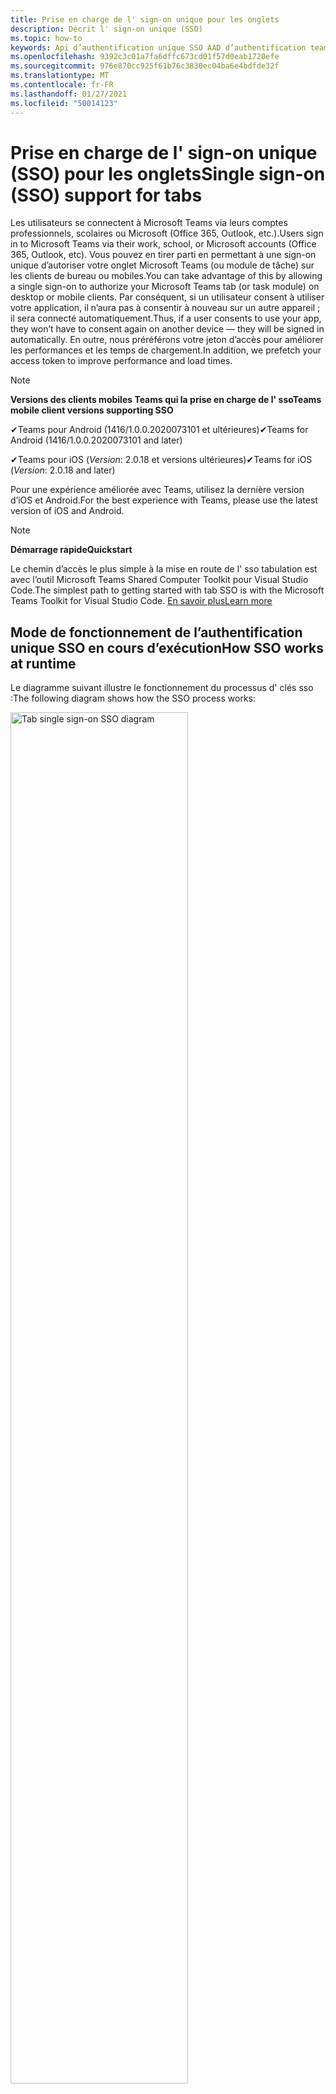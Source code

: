 ```yaml
---
title: Prise en charge de l' sign-on unique pour les onglets
description: Décrit l' sign-on unique (SSO)
ms.topic: how-to
keywords: Api d’authentification unique SSO AAD d’authentification teams
ms.openlocfilehash: 9392c3c01a7fa6dffc673cd01f57d0eab1720efe
ms.sourcegitcommit: 976e870cc925f61b76c3830ec04ba6e4bdfde32f
ms.translationtype: MT
ms.contentlocale: fr-FR
ms.lasthandoff: 01/27/2021
ms.locfileid: "50014123"
---
```

# <a name="single-sign-on-sso-support-for-tabs"></a><span data-ttu-id="0f549-104">Prise en charge de l' sign-on unique (SSO) pour les onglets</span><span class="sxs-lookup"><span data-stu-id="0f549-104">Single sign-on (SSO) support for tabs</span></span>

<span data-ttu-id="0f549-105">Les utilisateurs se connectent à Microsoft Teams via leurs comptes professionnels, scolaires ou Microsoft (Office 365, Outlook, etc.).</span><span class="sxs-lookup"><span data-stu-id="0f549-105">Users sign in to Microsoft Teams via their work, school, or Microsoft accounts (Office 365, Outlook, etc).</span></span> <span data-ttu-id="0f549-106">Vous pouvez en tirer parti en permettant à une sign-on unique d’autoriser votre onglet Microsoft Teams (ou module de tâche) sur les clients de bureau ou mobiles.</span><span class="sxs-lookup"><span data-stu-id="0f549-106">You can take advantage of this by allowing a single sign-on to authorize your Microsoft Teams tab (or task module) on desktop or mobile clients.</span></span> <span data-ttu-id="0f549-107">Par conséquent, si un utilisateur consent à utiliser votre application, il n’aura pas à consentir à nouveau sur un autre appareil ; il sera connecté automatiquement.</span><span class="sxs-lookup"><span data-stu-id="0f549-107">Thus, if a user consents to use your app, they won’t have to consent again on another device — they will be signed in automatically.</span></span> <span data-ttu-id="0f549-108">En outre, nous préréférons votre jeton d’accès pour améliorer les performances et les temps de chargement.</span><span class="sxs-lookup"><span data-stu-id="0f549-108">In addition, we prefetch your access token to improve performance and load times.</span></span>

>[!NOTE]
> <span data-ttu-id="0f549-109">**Versions des clients mobiles Teams qui la prise en charge de l' sso**</span><span class="sxs-lookup"><span data-stu-id="0f549-109">**Teams mobile client versions supporting SSO**</span></span>  
>
> <span data-ttu-id="0f549-110">✔Teams pour Android (1416/1.0.0.2020073101 et ultérieures)</span><span class="sxs-lookup"><span data-stu-id="0f549-110">✔Teams for Android (1416/1.0.0.2020073101 and later)</span></span>
>
> <span data-ttu-id="0f549-111">✔Teams pour iOS (_Version_: 2.0.18 et versions ultérieures)</span><span class="sxs-lookup"><span data-stu-id="0f549-111">✔Teams for iOS (_Version_: 2.0.18 and later)</span></span>  
>
> <span data-ttu-id="0f549-112">Pour une expérience améliorée avec Teams, utilisez la dernière version d’iOS et Android.</span><span class="sxs-lookup"><span data-stu-id="0f549-112">For the best experience with Teams, please use the latest version of iOS and Android.</span></span>

>[!NOTE]
> <span data-ttu-id="0f549-113">**Démarrage rapide**</span><span class="sxs-lookup"><span data-stu-id="0f549-113">**Quickstart**</span></span>  
>
> <span data-ttu-id="0f549-114">Le chemin d’accès le plus simple à la mise en route de l' sso tabulation est avec l’outil Microsoft Teams Shared Computer Toolkit pour Visual Studio Code.</span><span class="sxs-lookup"><span data-stu-id="0f549-114">The simplest path to getting started with tab SSO is with the Microsoft Teams Toolkit for Visual Studio Code.</span></span> [<span data-ttu-id="0f549-115">En savoir plus</span><span class="sxs-lookup"><span data-stu-id="0f549-115">Learn more</span></span>](../../../toolkit/visual-studio-code-tab-sso.md)


## <a name="how-sso-works-at-runtime"></a><span data-ttu-id="0f549-116">Mode de fonctionnement de l’authentification unique SSO en cours d’exécution</span><span class="sxs-lookup"><span data-stu-id="0f549-116">How SSO works at runtime</span></span>

<span data-ttu-id="0f549-117">Le diagramme suivant illustre le fonctionnement du processus d' clés sso :</span><span class="sxs-lookup"><span data-stu-id="0f549-117">The following diagram shows how the SSO process works:</span></span>

<!-- markdownlint-disable MD033 -->
<img src="~/assets/images/tabs/tabs-sso-diagram.png" alt="Tab single sign-on SSO diagram" width="75%"/>

1. <span data-ttu-id="0f549-118">Dans l’onglet, un appel JavaScript est effectué vers `getAuthToken()` .</span><span class="sxs-lookup"><span data-stu-id="0f549-118">In the tab, a JavaScript call is made to `getAuthToken()`.</span></span> <span data-ttu-id="0f549-119">Cela indique à Teams d’obtenir un jeton d’authentification pour l’application onglet.</span><span class="sxs-lookup"><span data-stu-id="0f549-119">This tells Teams to obtain an authentication token for the tab application.</span></span>
2. <span data-ttu-id="0f549-120">S’il s’agit de la première fois que l’utilisateur actuel utilise votre application d’onglet, une invite de demande de consentement (le cas échéant) ou de gérer l’authentification par étapes (par exemple, l’authentification à deux facteurs).</span><span class="sxs-lookup"><span data-stu-id="0f549-120">If this is the first time the current user has used your tab application, there will be a request prompt to consent (if consent is required) or to handle step-up authentication (such as two-factor authentication).</span></span>
3. <span data-ttu-id="0f549-121">Teams demande le jeton d’application d’onglet au point de terminaison Azure AD pour l’utilisateur actuel.</span><span class="sxs-lookup"><span data-stu-id="0f549-121">Teams requests the tab application token from the Azure AD endpoint for the current user.</span></span>
4. <span data-ttu-id="0f549-122">Azure AD envoie le jeton d’application d’onglet à l’application Teams.</span><span class="sxs-lookup"><span data-stu-id="0f549-122">Azure AD sends the tab application token to the Teams application.</span></span>
5. <span data-ttu-id="0f549-123">Teams envoie le jeton d’application d’onglet à l’onglet dans le cadre de l’objet de résultat renvoyé par `getAuthToken()` l’appel.</span><span class="sxs-lookup"><span data-stu-id="0f549-123">Teams sends the tab application token to the tab as part of the result object returned by the `getAuthToken()` call.</span></span>
6. <span data-ttu-id="0f549-124">Le jeton est alors paré dans l’application d’onglet, via JavaScript, pour extraire les informations nécessaires, telles que l’adresse e-mail de l’utilisateur.</span><span class="sxs-lookup"><span data-stu-id="0f549-124">The token will be parsed in the tab application, via JavaScript, to extract the needed information, such as the user's email address.</span></span>

> [!NOTE]
> <span data-ttu-id="0f549-125">L’autorisation est uniquement valide pour consentir à un ensemble limité d’API de niveau utilisateur (messagerie, profil, offline_access et OpenId) et non pour d’autres `getAuthToken()` étendues Microsoft Graph telles que ou `User.Read` `Mail.Read` .</span><span class="sxs-lookup"><span data-stu-id="0f549-125">The `getAuthToken()` is only valid for consenting to a limited set of user-level APIs — email, profile, offline_access and OpenId — and not for further Microsoft Graph scopes such as `User.Read` or `Mail.Read`.</span></span> <span data-ttu-id="0f549-126">Consultez notre section à la fin de ce document pour obtenir des solutions de contournement suggérées si vous avez besoin d’étendues [Graph supplémentaires.](#apps-that-require-additional-microsoft-graph-scopes)</span><span class="sxs-lookup"><span data-stu-id="0f549-126">See our section at the end of this document for suggested workarounds if you require [additional Graph scopes](#apps-that-require-additional-microsoft-graph-scopes).</span></span>

<span data-ttu-id="0f549-127">L’API DSO fonctionne également dans les [modules de tâche](../../../task-modules-and-cards/what-are-task-modules.md) qui incorporent du contenu web.</span><span class="sxs-lookup"><span data-stu-id="0f549-127">The SSO API will also work in [Task Modules](../../../task-modules-and-cards/what-are-task-modules.md) that embed web content.</span></span>

## <a name="develop-an-sso-microsoft-teams-tab"></a><span data-ttu-id="0f549-128">Développer un onglet SSO Microsoft Teams</span><span class="sxs-lookup"><span data-stu-id="0f549-128">Develop an SSO Microsoft Teams tab</span></span>

<span data-ttu-id="0f549-129">Cette section décrit les tâches impliquées dans la création d’un onglet Teams qui utilise l' sso.</span><span class="sxs-lookup"><span data-stu-id="0f549-129">This section describes the tasks involved in creating a Teams tab that uses SSO.</span></span> <span data-ttu-id="0f549-130">Ces tâches sont décrites ici sans langue et sans infrastructure.</span><span class="sxs-lookup"><span data-stu-id="0f549-130">These tasks are described here are language- and framework-agnostic.</span></span>

### <a name="1-create-your-azure-active-directory-azure-ad-application"></a><span data-ttu-id="0f549-131">1. Créer votre application Azure Active Directory (Azure AD)</span><span class="sxs-lookup"><span data-stu-id="0f549-131">1. Create your Azure Active Directory (Azure AD) application</span></span>

#### <a name="registering-your-application-in-theazure-ad-portal-overview"></a><span data-ttu-id="0f549-132">Inscription de votre application dans la vue[d’ensemble du portail Azure AD](https://azure.microsoft.com/features/azure-portal/) :</span><span class="sxs-lookup"><span data-stu-id="0f549-132">Registering your application in the[Azure AD portal](https://azure.microsoft.com/features/azure-portal/) overview:</span></span>

1. <span data-ttu-id="0f549-133">Obtenez votre [ID d’application Azure AD.](/azure/active-directory/develop/howto-create-service-principal-portal#get-values-for-signing-in)</span><span class="sxs-lookup"><span data-stu-id="0f549-133">Get your [Azure AD Application ID](/azure/active-directory/develop/howto-create-service-principal-portal#get-values-for-signing-in).</span></span>
2. <span data-ttu-id="0f549-134">Spécifiez les autorisations dont votre application a besoin pour le point de terminaison Azure AD et, éventuellement, Microsoft Graph.</span><span class="sxs-lookup"><span data-stu-id="0f549-134">Specify the permissions that your application needs for the Azure AD endpoint and, optionally, Microsoft Graph.</span></span>
3. <span data-ttu-id="0f549-135">[Accorder des autorisations](/azure/active-directory/develop/howto-create-service-principal-portal#configure-access-policies-on-resources) pour les applications de bureau, web et mobiles Teams.</span><span class="sxs-lookup"><span data-stu-id="0f549-135">[Grant permissions](/azure/active-directory/develop/howto-create-service-principal-portal#configure-access-policies-on-resources) for Teams desktop, web, and mobile applications.</span></span>
4. <span data-ttu-id="0f549-136">Pré-autoriser Teams en sélectionnant le bouton Ajouter une étendue et dans le panneau qui s’ouvre, entrez le nom de  `access_as_user` **l’étendue.**</span><span class="sxs-lookup"><span data-stu-id="0f549-136">Pre-authorize Teams by selecting the **Add a scope** button and in the panel that opens, enter `access_as_user` as the **Scope name**.</span></span>

> [!NOTE]
> <span data-ttu-id="0f549-137">Vous devez connaître certaines restrictions importantes :</span><span class="sxs-lookup"><span data-stu-id="0f549-137">There are some important restrictions you should be aware of:</span></span>
>
> * <span data-ttu-id="0f549-138">Nous prise en charge uniquement les autorisations de l’API Microsoft Graph au niveau de l’utilisateur, c’est-à-dire, e-mail, profil, offline_access, OpenId.</span><span class="sxs-lookup"><span data-stu-id="0f549-138">We only support user-level Microsoft Graph API permissions, i.e., email, profile, offline_access, OpenId.</span></span> <span data-ttu-id="0f549-139">Si vous avez besoin d’accéder à d’autres étendues Microsoft Graph (par exemple, ou ), consultez notre solution de contournement recommandée à la `User.Read` `Mail.Read` fin de cette documentation. [](#apps-that-require-additional-microsoft-graph-scopes)</span><span class="sxs-lookup"><span data-stu-id="0f549-139">If you need access to other Microsoft Graph scopes (such as `User.Read` or `Mail.Read`), see our [recommended workaround](#apps-that-require-additional-microsoft-graph-scopes) at the end of this documentation.</span></span>
> * <span data-ttu-id="0f549-140">Il est important que le nom de domaine de votre application soit identique au nom de domaine que vous avez inscrit pour votre application Azure AD.</span><span class="sxs-lookup"><span data-stu-id="0f549-140">It's important that your application's domain name is the same as the domain name you've registering for your Azure AD application.</span></span>
> * <span data-ttu-id="0f549-141">Pour l’instant, nous ne prisent pas en charge plusieurs domaines par application.</span><span class="sxs-lookup"><span data-stu-id="0f549-141">We don't currently support multiple domains per app.</span></span>
> * <span data-ttu-id="0f549-142">Nous ne ons pas prendre en charge les applications qui utilisent le domaine, car il est trop courant et `azurewebsites.net` peut être un risque pour la sécurité.</span><span class="sxs-lookup"><span data-stu-id="0f549-142">We don't support applications that use the `azurewebsites.net` domain because it is too common and may be a security risk.</span></span> <span data-ttu-id="0f549-143">Toutefois, nous cherchons activement à supprimer cette restriction.</span><span class="sxs-lookup"><span data-stu-id="0f549-143">However, we're actively seeking to remove this restriction.</span></span>

#### <a name="registering-your-app-through-the-azure-active-directory-portal-in-depth"></a><span data-ttu-id="0f549-144">Inscription détaillée de votre application via le portail Azure Active Directory :</span><span class="sxs-lookup"><span data-stu-id="0f549-144">Registering your app through the Azure Active Directory portal in-depth:</span></span>

1. <span data-ttu-id="0f549-145">Inscrivez une nouvelle application dans [le portail Azure Active Directory – App Registrations.](https://go.microsoft.com/fwlink/?linkid=2083908)</span><span class="sxs-lookup"><span data-stu-id="0f549-145">Register a new application in the [Azure Active Directory – App Registrations](https://go.microsoft.com/fwlink/?linkid=2083908) portal.</span></span>
2. <span data-ttu-id="0f549-146">Sélectionnez **Nouvelle inscription** et dans la page Inscrire *une application,* définissez les valeurs suivantes :</span><span class="sxs-lookup"><span data-stu-id="0f549-146">Select **New Registration** and on the *register an application page*, set following values:</span></span>
    * <span data-ttu-id="0f549-147">Définissez **le** nom sur le nom de votre application.</span><span class="sxs-lookup"><span data-stu-id="0f549-147">Set **name** to your app name.</span></span>
    * <span data-ttu-id="0f549-148">Choisir les **types de comptes pris en** charge (n’importe quel type de compte fonctionne) ¹</span><span class="sxs-lookup"><span data-stu-id="0f549-148">Choose the **supported account types** (any account type will work) ¹</span></span>
    * <span data-ttu-id="0f549-149">Laissez **Redirect URI** vide.</span><span class="sxs-lookup"><span data-stu-id="0f549-149">Leave **Redirect URI** empty.</span></span>
    * <span data-ttu-id="0f549-150">Choisissez **Inscrire**.</span><span class="sxs-lookup"><span data-stu-id="0f549-150">Choose **Register**.</span></span>
3. <span data-ttu-id="0f549-151">Dans la page vue d’ensemble, copiez et enregistrez **l’ID de l’application (client).**</span><span class="sxs-lookup"><span data-stu-id="0f549-151">On the overview page, copy and save the **Application (client) ID**.</span></span> <span data-ttu-id="0f549-152">Vous en aurez besoin ultérieurement lors de la mise à jour du manifeste de votre application Teams.</span><span class="sxs-lookup"><span data-stu-id="0f549-152">You’ll need it later when updating your Teams application manifest.</span></span>
4. <span data-ttu-id="0f549-153">Sélectionnez **Exposer une API** sous **Gérer**.</span><span class="sxs-lookup"><span data-stu-id="0f549-153">Under **Manage**, select **Expose an API**.</span></span> 
5. <span data-ttu-id="0f549-154">Sélectionnez **le lien** Définir pour générer l’URI d’ID d’application sous la forme `api://{AppID}` .</span><span class="sxs-lookup"><span data-stu-id="0f549-154">Select the **Set** link to generate the Application ID URI in the form of `api://{AppID}`.</span></span> <span data-ttu-id="0f549-155">Insérez votre nom de domaine complet (avec une barre oblique « / » à la fin) entre les barres obliques doubles et le GUID.</span><span class="sxs-lookup"><span data-stu-id="0f549-155">Insert your fully qualified domain name (with a forward slash "/" appended to the end) between the double forward slashes and the GUID.</span></span> <span data-ttu-id="0f549-156">L’ID entier doit avoir la forme : `api://fully-qualified-domain-name.com/{AppID}` ²</span><span class="sxs-lookup"><span data-stu-id="0f549-156">The entire ID should have the form of: `api://fully-qualified-domain-name.com/{AppID}` ²</span></span>
    * <span data-ttu-id="0f549-157">ex: `api://subdomain.example.com/00000000-0000-0000-0000-000000000000` .</span><span class="sxs-lookup"><span data-stu-id="0f549-157">ex: `api://subdomain.example.com/00000000-0000-0000-0000-000000000000`.</span></span>
    
    <span data-ttu-id="0f549-158">Le nom de domaine complet est le nom de domaine lisible par l’homme à partir duquel votre application est servie.</span><span class="sxs-lookup"><span data-stu-id="0f549-158">The fully qualified domain name is the human readable domain name from which your app is served.</span></span> <span data-ttu-id="0f549-159">Si vous utilisez un service de tunneling tel que ngrok, vous devez mettre à jour cette valeur chaque fois que votre sous-domaine ngrok change.</span><span class="sxs-lookup"><span data-stu-id="0f549-159">If you are using a tunneling service such as ngrok, you will need to update     this value whenever your ngrok subdomain changes.</span></span> 
6. <span data-ttu-id="0f549-160">Sélectionnez le bouton **Ajouter une étendue**.</span><span class="sxs-lookup"><span data-stu-id="0f549-160">Select the **Add a scope** button.</span></span> <span data-ttu-id="0f549-161">Dans le volet qui s’ouvre, entrez `access_as_user` en tant que **nom de l’étendue**.</span><span class="sxs-lookup"><span data-stu-id="0f549-161">In the panel that opens, enter `access_as_user` as the **Scope name**.</span></span>
7. <span data-ttu-id="0f549-162">Définir **qui peut donner son consentement ?**`Admins and users`</span><span class="sxs-lookup"><span data-stu-id="0f549-162">Set **Who can consent?** to `Admins and users`</span></span>
8. <span data-ttu-id="0f549-163">Remplissez les champs pour configurer les invites de consentement de l’administrateur et de l’utilisateur avec des valeurs appropriées pour `access_as_user` l’étendue :</span><span class="sxs-lookup"><span data-stu-id="0f549-163">Fill in the fields for configuring the admin and user consent prompts with values that are appropriate for the `access_as_user` scope:</span></span>
    * <span data-ttu-id="0f549-164">**Titre du consentement de l’administrateur :** Teams peut accéder au profil de l’utilisateur.</span><span class="sxs-lookup"><span data-stu-id="0f549-164">**Admin consent title:** Teams can access the user’s profile.</span></span>
    * <span data-ttu-id="0f549-165">**Description du consentement de** l’administrateur : permet à Teams d’appeler les API web de l’application en tant qu’utilisateur actuel.</span><span class="sxs-lookup"><span data-stu-id="0f549-165">**Admin consent description**: Allows Teams to call the app’s web APIs as the current user.</span></span>
    * <span data-ttu-id="0f549-166">**Titre du consentement de l’utilisateur**: Teams peut accéder au profil utilisateur et effectuer des demandes au nom de l’utilisateur.</span><span class="sxs-lookup"><span data-stu-id="0f549-166">**User consent title**: Teams can access the user profile and make requests on the user's behalf.</span></span>
    * <span data-ttu-id="0f549-167">**Description du consentement de l’utilisateur :** Autorisez Teams à appeler les API de cette application avec les mêmes droits que l’utilisateur.</span><span class="sxs-lookup"><span data-stu-id="0f549-167">**User consent description:** Enable Teams to call this app’s APIs with the same rights as the user.</span></span>
9. <span data-ttu-id="0f549-168">S’assurer **que l’état** **est** activé</span><span class="sxs-lookup"><span data-stu-id="0f549-168">Ensure that **State** is set to **Enabled**</span></span>
10. <span data-ttu-id="0f549-169">Sélectionnez le **bouton Ajouter une étendue** à enregistrer</span><span class="sxs-lookup"><span data-stu-id="0f549-169">Select the **Add scope** button to save</span></span> 
    * <span data-ttu-id="0f549-170">La partie domaine  du nom d’étendue affichée juste en dessous du champ de texte doit automatiquement correspondre à l’URI **d’ID** d’application définie à l’étape précédente, avec ajouté à `/access_as_user` la fin :</span><span class="sxs-lookup"><span data-stu-id="0f549-170">The domain part of the **Scope name** displayed just below the text field should automatically match the **Application ID** URI set in the previous step, with `/access_as_user` appended to the end:</span></span>
        * `api://subdomain.example.com/00000000-0000-0000-0000-000000000000/access_as_user`
11. <span data-ttu-id="0f549-171">Dans la section **Applications clientes autorisées,** identifiez les applications que vous souhaitez autoriser pour l’application web de votre application.</span><span class="sxs-lookup"><span data-stu-id="0f549-171">In the **Authorized client applications** section, identify the applications that you want to authorize for your app’s web application.</span></span> <span data-ttu-id="0f549-172">Sélectionnez *Ajouter une application cliente.*</span><span class="sxs-lookup"><span data-stu-id="0f549-172">Select *Add a client application*.</span></span> <span data-ttu-id="0f549-173">Entrez chacun des ID client suivants et sélectionnez l’étendue autorisée que vous avez créée à l’étape précédente :</span><span class="sxs-lookup"><span data-stu-id="0f549-173">Enter each of the following client IDs and select the authorized scope you created in the previous step:</span></span>
    * <span data-ttu-id="0f549-174">`1fec8e78-bce4-4aaf-ab1b-5451cc387264` (Application mobile/de bureau Teams)</span><span class="sxs-lookup"><span data-stu-id="0f549-174">`1fec8e78-bce4-4aaf-ab1b-5451cc387264` (Teams mobile/desktop application)</span></span>
    * <span data-ttu-id="0f549-175">`5e3ce6c0-2b1f-4285-8d4b-75ee78787346` (Application web Teams)</span><span class="sxs-lookup"><span data-stu-id="0f549-175">`5e3ce6c0-2b1f-4285-8d4b-75ee78787346` (Teams web application)</span></span>
12. <span data-ttu-id="0f549-176">Accédez aux **autorisations d’API.**</span><span class="sxs-lookup"><span data-stu-id="0f549-176">Navigate to **API Permissions**.</span></span> <span data-ttu-id="0f549-177">Sélectionnez *Ajouter une autorisation Autorisation*  >  déléguée Microsoft *Graph,* puis ajoutez les autorisations suivantes à partir de  >  l’API Microsoft Graph :</span><span class="sxs-lookup"><span data-stu-id="0f549-177">Select *Add a permission* > *Microsoft Graph* > *Delegated permissions*, then add the following permissions from Microsoft Graph API:</span></span>
    * <span data-ttu-id="0f549-178">User.Read (activé par défaut)</span><span class="sxs-lookup"><span data-stu-id="0f549-178">User.Read (enabled by default)</span></span>
    * <span data-ttu-id="0f549-179">email</span><span class="sxs-lookup"><span data-stu-id="0f549-179">email</span></span>
    * <span data-ttu-id="0f549-180">offline_access</span><span class="sxs-lookup"><span data-stu-id="0f549-180">offline_access</span></span>
    * <span data-ttu-id="0f549-181">OpenId</span><span class="sxs-lookup"><span data-stu-id="0f549-181">OpenId</span></span>
    * <span data-ttu-id="0f549-182">profil</span><span class="sxs-lookup"><span data-stu-id="0f549-182">profile</span></span>

13. <span data-ttu-id="0f549-183">Accéder à **l’authentification**</span><span class="sxs-lookup"><span data-stu-id="0f549-183">Navigate to **Authentication**</span></span>

    <span data-ttu-id="0f549-184">Si une application n’a pas reçu le consentement de l’administrateur informatique, les utilisateurs doivent donner leur consentement la première fois qu’ils utilisent une application.</span><span class="sxs-lookup"><span data-stu-id="0f549-184">If an app hasn't been granted IT admin consent, users will have to provide consent the first time they use an app.</span></span>

    <span data-ttu-id="0f549-185">Définissez un URI de redirection :</span><span class="sxs-lookup"><span data-stu-id="0f549-185">Set a redirect URI:</span></span>
    * <span data-ttu-id="0f549-186">Sélectionnez **Ajouter une plateforme.**</span><span class="sxs-lookup"><span data-stu-id="0f549-186">Select **Add a platform**.</span></span>
    * <span data-ttu-id="0f549-187">Sélectionnez **web**.</span><span class="sxs-lookup"><span data-stu-id="0f549-187">Select **web**.</span></span>
    * <span data-ttu-id="0f549-188">Entrez **l’URI de redirection** de votre application.</span><span class="sxs-lookup"><span data-stu-id="0f549-188">Enter the **redirect URI** for your app.</span></span> <span data-ttu-id="0f549-189">Il s’agit de la page dans laquelle un flux d’octroi implicite réussi redirige l’utilisateur.</span><span class="sxs-lookup"><span data-stu-id="0f549-189">This will be the page where a successful implicit grant flow will redirect the user.</span></span> <span data-ttu-id="0f549-190">Il s’agit du même nom de domaine complet que celui que vous avez entré à l’étape 5, suivi de l’itinéraire d’API où une réponse d’authentification doit être envoyée.</span><span class="sxs-lookup"><span data-stu-id="0f549-190">This will be same fully qualified domain name that you entered in step 5 followed by the API route where a authentication response should be sent.</span></span> <span data-ttu-id="0f549-191">Si vous êtes en cours de suivi de l’un des exemples Teams, ce sera : `https://subdomain.example.com/auth-end`</span><span class="sxs-lookup"><span data-stu-id="0f549-191">If you are following any of the Teams samples, this will be: `https://subdomain.example.com/auth-end`</span></span>

    <span data-ttu-id="0f549-192">Ensuite, activez l’octroi implicite en cochant les cases suivantes :</span><span class="sxs-lookup"><span data-stu-id="0f549-192">Next, enable implicit grant by checking the following boxes:</span></span>  
    <span data-ttu-id="0f549-193">jeton ✔ ID de l'✔</span><span class="sxs-lookup"><span data-stu-id="0f549-193">✔ ID Token</span></span>  
    <span data-ttu-id="0f549-194">jeton ✔ d’accès</span><span class="sxs-lookup"><span data-stu-id="0f549-194">✔ Access Token</span></span>  
    
<span data-ttu-id="0f549-195">Félicitations !</span><span class="sxs-lookup"><span data-stu-id="0f549-195">Congratulations!</span></span> <span data-ttu-id="0f549-196">Vous avez rempli les conditions préalables à l’inscription de l’application pour poursuivre l’application d' ces onglets.</span><span class="sxs-lookup"><span data-stu-id="0f549-196">You have completed the app registration prerequisites to proceed with your tab SSO app.</span></span>     

> [!NOTE]
>
> * <span data-ttu-id="0f549-197">¹ Si votre application Azure AD  est inscrite dans le même client que celui où vous faites une demande d’authentification dans Teams, l’utilisateur n’est pas invité à donner son consentement et un jeton d’accès lui est accordé immédiatement.</span><span class="sxs-lookup"><span data-stu-id="0f549-197">¹ If your Azure AD app is registered in the _same_ tenant where you're making an authentication request in Teams, the user won't be asked to consent and will be granted an access token right away.</span></span> <span data-ttu-id="0f549-198">Les utilisateurs doivent uniquement consentir à ces autorisations si l’application Azure AD est inscrite dans un autre client.</span><span class="sxs-lookup"><span data-stu-id="0f549-198">Users only need to consent to these permissions if the Azure AD app is registered in a different tenant.</span></span>
> * <span data-ttu-id="0f549-199">² If you get an error stating that the domain is already owned and you are the owner, follow the procedure at [Quickstart: Add a custom domain name to Azure Active Directory](/azure/active-directory/fundamentals/add-custom-domain) to register the domain, and then repeat step 5, above.</span><span class="sxs-lookup"><span data-stu-id="0f549-199">² If you get an error stating that the domain is already owned and you are the owner, follow the procedure at [Quickstart: Add a custom domain name to Azure Active Directory](/azure/active-directory/fundamentals/add-custom-domain) to register the domain, and then repeat step 5, above.</span></span> <span data-ttu-id="0f549-200">(Cette erreur peut également se produire si vous n’êtes pas signé avec des informations d’identification d’administrateur dans la location Office 365).</span><span class="sxs-lookup"><span data-stu-id="0f549-200">(This error can also occur if you aren't signed in with Admin credentials in the Office 365 tenancy).</span></span>
> * <span data-ttu-id="0f549-201">Si vous ne recevez pas l’UPN (Nom d’utilisateur principal) dans le jeton d’accès renvoyé, vous pouvez l’ajouter en tant que revendication facultative [dans](https://docs.microsoft.com/azure/active-directory/develop/active-directory-optional-claims) Azure AD.</span><span class="sxs-lookup"><span data-stu-id="0f549-201">If you are not receiving the UPN (User Principal Name) in the returned access token, you can add it as an [optional claim](https://docs.microsoft.com/azure/active-directory/develop/active-directory-optional-claims) in Azure AD.</span></span>

### <a name="2-update-your-microsoft-teams-application-manifest"></a><span data-ttu-id="0f549-202">2. Mettre à jour votre manifeste d’application Microsoft Teams</span><span class="sxs-lookup"><span data-stu-id="0f549-202">2. Update your Microsoft Teams application manifest</span></span>

<span data-ttu-id="0f549-203">Ajoutez de nouvelles propriétés à votre manifeste Microsoft Teams :</span><span class="sxs-lookup"><span data-stu-id="0f549-203">Add new properties to your Microsoft Teams manifest:</span></span>

* <span data-ttu-id="0f549-204">**WebApplicationInfo** : parent des éléments suivants :</span><span class="sxs-lookup"><span data-stu-id="0f549-204">**WebApplicationInfo** - The parent of the following elements:</span></span>

> [!div class="checklist"]
> * <span data-ttu-id="0f549-205">**id** : ID client de l’application.</span><span class="sxs-lookup"><span data-stu-id="0f549-205">**id** - The client ID of the application.</span></span> <span data-ttu-id="0f549-206">Il s’agit de l’ID d’application que vous avez obtenu dans le cadre de l’inscription de l’application auprès d’Azure AD.</span><span class="sxs-lookup"><span data-stu-id="0f549-206">This is the application ID that you obtained as part of registering the application with Azure AD.</span></span>
>* <span data-ttu-id="0f549-207">**ressource** : domaine et sous-domaine de votre application.</span><span class="sxs-lookup"><span data-stu-id="0f549-207">**resource** - The domain and subdomain of your application.</span></span> <span data-ttu-id="0f549-208">Il s’agit du même URI (y compris le protocole) que vous avez enregistré lors de la création de votre à `api://` `scope` l’étape 6 ci-dessus.</span><span class="sxs-lookup"><span data-stu-id="0f549-208">This is the same URI (including the `api://` protocol) that you registered when creating your `scope` in step 6 above.</span></span> <span data-ttu-id="0f549-209">Vous ne devez pas inclure le `access_as_user` chemin d’accès dans votre ressource.</span><span class="sxs-lookup"><span data-stu-id="0f549-209">You shouldn't include the `access_as_user` path in your resource.</span></span> <span data-ttu-id="0f549-210">La partie domaine de cet URI doit correspondre au domaine, y compris les sous-domaines, utilisés dans les URL de votre manifeste d’application Teams.</span><span class="sxs-lookup"><span data-stu-id="0f549-210">The domain part of this URI should match the domain, including any subdomains, used in the URLs of your Teams application manifest.</span></span>

```json
"webApplicationInfo": {
  "id": "00000000-0000-0000-0000-000000000000",
  "resource": "api://subdomain.example.com/00000000-0000-0000-0000-000000000000"
}
```

> [!NOTE]
>
>* <span data-ttu-id="0f549-211">La ressource d’une application AAD est généralement la racine de son URL de site et de l’appID (par exemple, `api://subdomain.example.com/00000000-0000-0000-0000-000000000000` ).</span><span class="sxs-lookup"><span data-stu-id="0f549-211">The resource for an AAD app will usually be the root of its site URL and the appID (e.g. `api://subdomain.example.com/00000000-0000-0000-0000-000000000000`).</span></span> <span data-ttu-id="0f549-212">Nous utilisons également cette valeur pour nous assurer que votre demande est provenant du même domaine.</span><span class="sxs-lookup"><span data-stu-id="0f549-212">We also use this value to ensure your request is coming from the same domain.</span></span> <span data-ttu-id="0f549-213">Par conséquent, assurez-vous que l’onglet utilise `contentURL` les mêmes domaines que votre propriété de ressource.</span><span class="sxs-lookup"><span data-stu-id="0f549-213">Therefore, make sure that the `contentURL` for your tab uses the same domains as your resource property.</span></span>
>* <span data-ttu-id="0f549-214">Vous devez utiliser la version de manifeste 1.5 ou une version supérieure pour implémenter le `webApplicationInfo` champ.</span><span class="sxs-lookup"><span data-stu-id="0f549-214">You need to use manifest version 1.5 or higher to implement the `webApplicationInfo` field.</span></span>

### <a name="3-get-an-authentication-token-from-your-client-side-code"></a><span data-ttu-id="0f549-215">3. Obtenir un jeton d’authentification à partir de votre code côté client</span><span class="sxs-lookup"><span data-stu-id="0f549-215">3. Get an authentication token from your client-side code</span></span>

<span data-ttu-id="0f549-216">Voici à quoi ressemble l’API d’authentification :</span><span class="sxs-lookup"><span data-stu-id="0f549-216">Here's what the authentication API looks like:</span></span>

```javascript
var authTokenRequest = {
  successCallback: function(result) { console.log("Success: " + result); },
  failureCallback: function(error) { console.log("Failure: " + error); }
};
microsoftTeams.authentication.getAuthToken(authTokenRequest);
```

<span data-ttu-id="0f549-217">Lorsque vous appelez et que le consentement de l’utilisateur supplémentaire est requis (pour les autorisations au niveau de l’utilisateur), nous montrons une boîte de dialogue à l’utilisateur pour l’inciter à accorder un `getAuthToken` consentement supplémentaire.</span><span class="sxs-lookup"><span data-stu-id="0f549-217">When you call `getAuthToken` - and additional user consent is required (for user-level permissions) - we will show a dialog to the user encouraging them to grant additional consent.</span></span> 

<span data-ttu-id="0f549-218">Une fois que vous avez reçu le jeton d’accès dans le rappel de réussite, vous pouvez décoder le jeton d’accès pour afficher les revendications associées à ce jeton.</span><span class="sxs-lookup"><span data-stu-id="0f549-218">Once you've received the access token in the success callback you can decode the access token to view the claims associated with that token.</span></span> <span data-ttu-id="0f549-219">(Si vous le souhaitez, vous pouvez copier/coller manuellement le jeton d’accès dans un outil tel que [JWT.io](https://jwt.io/) pour inspecter son contenu).</span><span class="sxs-lookup"><span data-stu-id="0f549-219">(Optionally, you can manually copy/paste the access token into a tool such as [JWT.io](https://jwt.io/) to inspect its contents).</span></span> <span data-ttu-id="0f549-220">Si vous ne recevez pas l’UPN (nom d’utilisateur principal) dans le jeton d’accès renvoyé, vous pouvez l’ajouter en tant que revendication facultative [dans](https://docs.microsoft.com/azure/active-directory/develop/active-directory-optional-claims) Azure AD.</span><span class="sxs-lookup"><span data-stu-id="0f549-220">If you are not receiving the UPN (User Principal Name) in the returned access token, you can add it as an [optional claim](https://docs.microsoft.com/azure/active-directory/develop/active-directory-optional-claims) in Azure AD.</span></span>

<p>
    <img src="~/assets/images/tabs/tabs-sso-prompt.png" alt="Tab single sign-on SSO dialog prompt" width="75%"/>
</p>

## <a name="sample-code"></a><span data-ttu-id="0f549-221">Exemple de code</span><span class="sxs-lookup"><span data-stu-id="0f549-221">Sample code</span></span>

<span data-ttu-id="0f549-222">Visitez notre exemple d’application : exemple d’o [SSO PnP MSTeams](https://github.com/pnp/teams-dev-samples/tree/master/samples/tab-sso)</span><span class="sxs-lookup"><span data-stu-id="0f549-222">Visit our sample application: [MSTeams PnP SSO Sample](https://github.com/pnp/teams-dev-samples/tree/master/samples/tab-sso)</span></span>

<span data-ttu-id="0f549-223">L’environnement README explique comment configurer votre environnement de développement et comment configurer votre application dans Azure AD.</span><span class="sxs-lookup"><span data-stu-id="0f549-223">The README explains how to set up your development environment and how to configure your application in Azure AD.</span></span> <span data-ttu-id="0f549-224">Vous trouverez également des informations supplémentaires sur la structure de l’exemple dans la [section structure](https://github.com/OfficeDev/msteams-tabs-sso-sample-nodejs#app-structure) de l’application pour vous familiariser avec la base de code.</span><span class="sxs-lookup"><span data-stu-id="0f549-224">You can also find further information on how the sample is structured in the [app structure section](https://github.com/OfficeDev/msteams-tabs-sso-sample-nodejs#app-structure) to help familiarize yourself with the codebase.</span></span>

## <a name="known-limitations"></a><span data-ttu-id="0f549-225">Limitations connues</span><span class="sxs-lookup"><span data-stu-id="0f549-225">Known Limitations</span></span>

### <a name="apps-that-require-additional-microsoft-graph-scopes"></a><span data-ttu-id="0f549-226">Applications nécessitant des étendues Microsoft Graph supplémentaires</span><span class="sxs-lookup"><span data-stu-id="0f549-226">Apps that require additional Microsoft Graph Scopes</span></span>

<span data-ttu-id="0f549-227">Notre implémentation actuelle pour l' utilisateur unique accorde uniquement le consentement pour les autorisations au niveau de l’utilisateur (e-mail, profil, offline_access, OpenId) et non pour d’autres API (par exemple, User.Read ou Mail.Read).</span><span class="sxs-lookup"><span data-stu-id="0f549-227">Our current implementation for SSO only grants consent for user-level permissions — email, profile, offline_access, OpenId — not for other APIs (such as User.Read or Mail.Read).</span></span> <span data-ttu-id="0f549-228">Si votre application a besoin d’autres étendues Microsoft Graph, voici quelques solutions de contournement permettant d’y répondre :</span><span class="sxs-lookup"><span data-stu-id="0f549-228">If your app needs further Microsoft Graph scopes, here are some enabling workarounds:</span></span>

#### <a name="tenant-admin-consent"></a><span data-ttu-id="0f549-229">Consentement de l’administrateur client</span><span class="sxs-lookup"><span data-stu-id="0f549-229">Tenant Admin Consent</span></span>

<span data-ttu-id="0f549-230">L’approche la plus simple consiste à obtenir le consentement préalable d’un administrateur client au nom de l’organisation.</span><span class="sxs-lookup"><span data-stu-id="0f549-230">The simplest approach is to get a tenant admin to pre-consent on behalf of the organization.</span></span> <span data-ttu-id="0f549-231">Cela signifie que les utilisateurs n’auront pas à consentir à ces étendues et [](/azure/active-directory/develop/v1-oauth2-on-behalf-of-flow)que vous pouvez ensuite être libre d’échanger le côté serveur de jetons à l’aide du flux De la part d’Azure AD.</span><span class="sxs-lookup"><span data-stu-id="0f549-231">This means users won’t have to consent to these scopes and you can then be free to exchange the token server side using Azure AD’s [on-behalf-of flow](/azure/active-directory/develop/v1-oauth2-on-behalf-of-flow).</span></span> <span data-ttu-id="0f549-232">Cette solution de contournement est acceptable pour les applications métier internes, mais peut ne pas être suffisante pour les développeurs tiers qui ne peuvent pas s’appuyer sur l’approbation de l’administrateur client.</span><span class="sxs-lookup"><span data-stu-id="0f549-232">This workaround is acceptable for internal line-of-business applications but may not be enough for third-party developers who may not be able to rely on tenant admin approval.</span></span>

<span data-ttu-id="0f549-233">Une méthode simple de consentement pour le compte d’une organisation (en tant qu’administrateur client) consiste à visiter :</span><span class="sxs-lookup"><span data-stu-id="0f549-233">A simple way of consenting on behalf of an organization (as a tenant admin) is to visit:</span></span>

* `https://login.microsoftonline.com/common/adminconsent?client_id=<AAD_App_ID>`

#### <a name="asking-for-additional-consent-using-the-auth-api"></a><span data-ttu-id="0f549-234">Demande de consentement supplémentaire à l’aide de l’API Auth</span><span class="sxs-lookup"><span data-stu-id="0f549-234">Asking for additional consent using the Auth API</span></span>

<span data-ttu-id="0f549-235">Une autre approche pour obtenir des étendues Microsoft Graph supplémentaires consiste à présenter une boîte de dialogue de consentement à l’aide de notre approche d’authentification [Azure AD](~/tabs/how-to/authentication/auth-tab-aad.md#navigate-to-the-authorization-page-from-your-popup-page) basée sur le web existante qui implique l’obtention d’une boîte de dialogue de consentement Azure AD.</span><span class="sxs-lookup"><span data-stu-id="0f549-235">Another approach for getting additional Microsoft Graph scopes is to present a consent dialog using our existing [web-based Azure AD authentication approach](~/tabs/how-to/authentication/auth-tab-aad.md#navigate-to-the-authorization-page-from-your-popup-page) which involves popping up an Azure AD consent dialog.</span></span> <span data-ttu-id="0f549-236">Il existe quelques ajouts notables :</span><span class="sxs-lookup"><span data-stu-id="0f549-236">There are some notable additions:</span></span>

1. <span data-ttu-id="0f549-237">Le jeton récupéré à l’aide doit être échangé côté serveur à l’aide du flux Azure AD de la part de pour accéder à ces API `getAuthToken()` Microsoft Graph supplémentaires. [](/azure/active-directory/develop/v2-oauth2-on-behalf-of-flow)</span><span class="sxs-lookup"><span data-stu-id="0f549-237">The token retrieved using `getAuthToken()` needs to be exchanged server-side using Azure AD [on-behalf-of flow](/azure/active-directory/develop/v2-oauth2-on-behalf-of-flow) to get access to those additional Microsoft Graph APIs.</span></span>
    * <span data-ttu-id="0f549-238">N’oubliez pas d’utiliser le point de terminaison Microsoft Graph v2 pour cet échange</span><span class="sxs-lookup"><span data-stu-id="0f549-238">Be sure to use the v2 Microsoft Graph endpoint for this exchange</span></span>
2. <span data-ttu-id="0f549-239">Si l’échange échoue, Azure AD retourne une exception d’octroi non valide.</span><span class="sxs-lookup"><span data-stu-id="0f549-239">If the exchange fails, Azure AD will return an invalid grant exception.</span></span> <span data-ttu-id="0f549-240">Il existe généralement l’un des deux messages `invalid_grant` d’erreur : ou `interaction_required`</span><span class="sxs-lookup"><span data-stu-id="0f549-240">There are usually one of two error messages: `invalid_grant` or `interaction_required`</span></span>
3. <span data-ttu-id="0f549-241">En cas d’échec de l’échange, vous devez demander un consentement supplémentaire.</span><span class="sxs-lookup"><span data-stu-id="0f549-241">When the exchange fails, then you need to ask for additional consent.</span></span> <span data-ttu-id="0f549-242">Nous vous recommandons d’afficher une interface utilisateur demandant à l’utilisateur d’accorder un consentement supplémentaire.</span><span class="sxs-lookup"><span data-stu-id="0f549-242">We recommend showing some UI asking the user to grant additional consent.</span></span> <span data-ttu-id="0f549-243">Cette interface utilisateur doit inclure un bouton qui déclenche une boîte de dialogue de consentement Azure AD à l’aide de notre [API d’authentification Azure AD.](~/concepts/authentication/auth-silent-aad.md)</span><span class="sxs-lookup"><span data-stu-id="0f549-243">This UI should include a button that triggers an Azure AD consent dialog using our [Azure AD authentication API](~/concepts/authentication/auth-silent-aad.md).</span></span>
4. <span data-ttu-id="0f549-244">Lorsque vous demandez un consentement supplémentaire d’Azure AD, vous devez inclure dans votre paramètre de chaîne de requête à Azure AD, sinon Azure AD ne demandera pas d’étendues `prompt=consent` supplémentaires. [](~/tabs/how-to/authentication/auth-silent-aad.md#get-the-user-context)</span><span class="sxs-lookup"><span data-stu-id="0f549-244">When asking for additional consent from Azure AD, you need to include `prompt=consent` in your [query-string-parameter](~/tabs/how-to/authentication/auth-silent-aad.md#get-the-user-context) to Azure AD otherwise Azure AD will not ask for the additional scopes.</span></span>
    * <span data-ttu-id="0f549-245">Au lieu de: `?scope={scopes}`</span><span class="sxs-lookup"><span data-stu-id="0f549-245">Instead of: `?scope={scopes}`</span></span>
    * <span data-ttu-id="0f549-246">Utilisez cette :: `?prompt=consent&scope={scopes}`</span><span class="sxs-lookup"><span data-stu-id="0f549-246">Use this: `?prompt=consent&scope={scopes}`</span></span>
    * <span data-ttu-id="0f549-247">Assurez-vous qu’il inclut toutes les étendues que vous invitez à l’utilisateur (par exemple `{scopes}` : Mail.Read ou User.Read).</span><span class="sxs-lookup"><span data-stu-id="0f549-247">Be sure that `{scopes}` includes all the scopes you are prompting the user for (ex: Mail.Read or User.Read).</span></span>
5. <span data-ttu-id="0f549-248">Une fois que l’utilisateur a accordé des autorisations supplémentaires, réessayez le flux « de la part de » pour accéder à ces API supplémentaires.</span><span class="sxs-lookup"><span data-stu-id="0f549-248">Once the user has granted additional permission, retry the on-behalf-of-flow to get access to these additional APIs.</span></span>

### <a name="non-azure-ad-authentication"></a><span data-ttu-id="0f549-249">Authentification non Azure AD</span><span class="sxs-lookup"><span data-stu-id="0f549-249">Non-Azure AD Authentication</span></span>

<span data-ttu-id="0f549-250">La solution d’authentification décrite ci-dessus fonctionne uniquement pour les applications et les services qui utilisent Azure AD en tant que fournisseur d’identité.</span><span class="sxs-lookup"><span data-stu-id="0f549-250">The above-described authentication solution only works for apps and services that support Azure AD as an identity provider.</span></span> <span data-ttu-id="0f549-251">Les applications qui souhaitent s’authentifier à l’aide de services non Azure AD doivent continuer à utiliser le flux d’authentification web basé sur les fenêtres [pop-up.](~/concepts/authentication.md)</span><span class="sxs-lookup"><span data-stu-id="0f549-251">Apps that want to authenticate using non-Azure AD based services need to continue using the pop-up-based [web authentication flow](~/concepts/authentication.md).</span></span>
